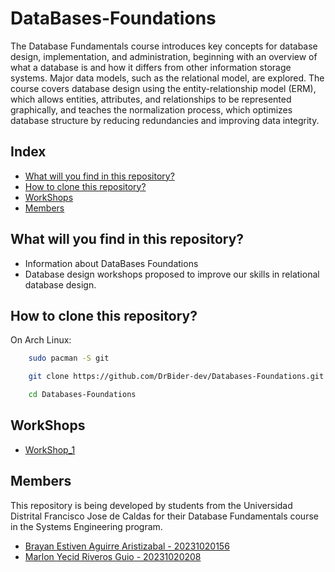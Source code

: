 
# DataBases-Foundations

The Database Fundamentals course introduces key concepts for database design, implementation, and administration, beginning with an overview of what a database is and how it differs from other information storage systems. Major data models, such as the relational model, are explored. The course covers database design using the entity-relationship model (ERM), which allows entities, attributes, and relationships to be represented graphically, and teaches the normalization process, which optimizes database structure by reducing redundancies and improving data integrity.

## Index

- [What will you find in this repository?](#What-will-you-find-in-this-repository)
- [How to clone this repository?](#How-to-clone-this-repository)
- [WorkShops](#WorkShops)
- [Members](#Members)


## What will you find in this repository?

- Information about DataBases Foundations
- Database design workshops proposed to improve our skills in relational database design.

## How to clone this repository?

On Arch Linux:

```bash
    sudo pacman -S git
```
```bash
    git clone https://github.com/DrBider-dev/Databases-Foundations.git
```
```bash
    cd Databases-Foundations
```
## WorkShops
- [WorkShop_1](WorkShop_1/)


## Members

This repository is being developed by students from the Universidad Distrital Francisco Jose de Caldas for their Database Fundamentals course in the Systems Engineering program.

- [Brayan Estiven Aguirre Aristizabal - 20231020156](https://github.com/DrBider-dev)
- [Marlon Yecid Riveros Guio - 20231020208](https://github.com/Drack678?tab=overview&from=2024-09-01&to=2024-09-15)


